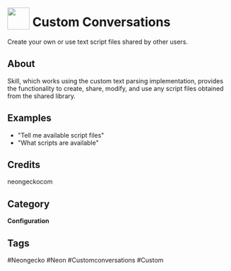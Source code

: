 # <img src="https://raw.githack.com/FortAwesome/Font-Awesome/master/svgs/solid/robot.svg" card_color="#22A7F0" width="50" height="50" style="vertical-align:bottom"/> Custom Conversations
Create your own or use text script files shared by other users.

## About
Skill, which works using the custom text parsing implementation, provides the functionality to create, share, modify, and use any script files obtained from the shared library.

## Examples
* "Tell me available script files"
* "What scripts are available"

## Credits
neongeckocom

## Category
**Configuration**

## Tags
#Neongecko
#Neon
#Customconversations
#Custom

